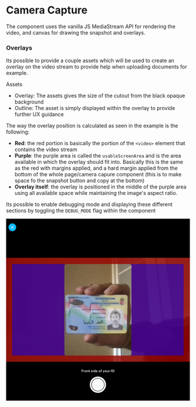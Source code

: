 # Camera Capture

The component uses the vanilla JS MediaStream API for rendering the video, and canvas for drawing the snapshot and overlays.

### Overlays

Its possible to provide a couple assets which will be used to create an overlay on the video stream to provide help when uploading documents for example.

Assets 
- Overlay: The assets gives the size of the cutout from the black opaque background
- Outline: The asset is simply displayed within the overlay to provide further UX guidance

The way the overlay position is calculated as seen in the example is the following:
- **Red**: the red portion is basically the portion of the `<video>` element that contains the video stream
- **Purple**: the purple area is called the `usableScreenArea` and is the area available in which the overlay should fit into. Basically this is the same as the red with margins applied, and a hard margin applied from the bottom of the whole page/camera capure component (this is to make space fo the snapshot button and copy at the bottom)
- **Overlay itself**: the overlay is positioned in the middle of the purple area using all available space while maintaining the image's aspect ratio.

Its possible to enable debugging mode and displaying these different sections by toggling the `DEBUG_MODE` flag within the component

![img.png](img.png)